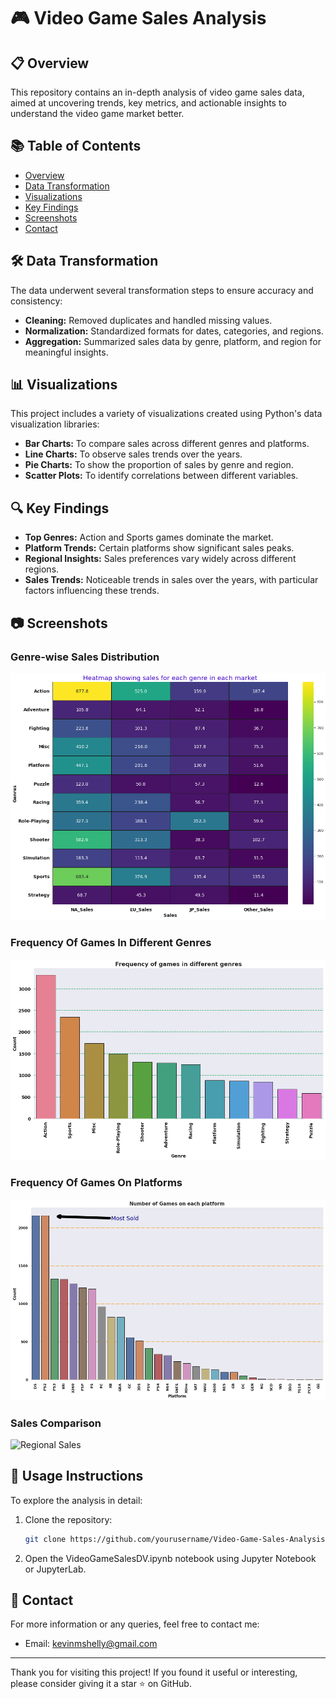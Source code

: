 # 🎮 Video Game Sales Analysis

## 📋 Overview
This repository contains an in-depth analysis of video game sales data, aimed at uncovering trends, key metrics, and actionable insights to understand the video game market better.

## 📚 Table of Contents
- [Overview](#-overview)
- [Data Transformation](#-data-transformation)
- [Visualizations](#-visualizations)
- [Key Findings](#-key-findings)
- [Screenshots](#-screenshots)
- [Contact](#-contact)

## 🛠️ Data Transformation
The data underwent several transformation steps to ensure accuracy and consistency:
- **Cleaning:** Removed duplicates and handled missing values.
- **Normalization:** Standardized formats for dates, categories, and regions.
- **Aggregation:** Summarized sales data by genre, platform, and region for meaningful insights.

## 📊 Visualizations
This project includes a variety of visualizations created using Python's data visualization libraries:
- **Bar Charts:** To compare sales across different genres and platforms.
- **Line Charts:** To observe sales trends over the years.
- **Pie Charts:** To show the proportion of sales by genre and region.
- **Scatter Plots:** To identify correlations between different variables.

## 🔍 Key Findings
- **Top Genres:** Action and Sports games dominate the market.
- **Platform Trends:** Certain platforms show significant sales peaks.
- **Regional Insights:** Sales preferences vary widely across different regions.
- **Sales Trends:** Noticeable trends in sales over the years, with particular factors influencing these trends.

## 📷 Screenshots
### Genre-wise Sales Distribution
![Genre-wise Sales]( https://github.com/Escanor56/Data-Science-Project/blob/main/Docs/Sales%3AGenre.png)
### Frequency Of Games In Different Genres

![Frequency of Games per Genre](https://github.com/Escanor56/Data-Science-Project/blob/main/Docs/Games-Genres.png)

### Frequency Of Games On Platforms
![Frequency per Platform](https://github.com/Escanor56/Data-Science-Project/blob/main/Docs/Games%3APlatform.png)

### Sales Comparison
![Regional Sales]()

## 📝 Usage Instructions
To explore the analysis in detail:
1. Clone the repository:
   ```bash
   git clone https://github.com/yourusername/Video-Game-Sales-Analysis.git
   ```
2. Open the VideoGameSalesDV.ipynb notebook using Jupyter Notebook or JupyterLab.


## 📧 Contact
For more information or any queries, feel free to contact me:
- Email: [kevinmshelly@gmail.com](mailto:kevinmshelly@gmail.com)

---

Thank you for visiting this project! If you found it useful or interesting, please consider giving it a star ⭐️ on GitHub.
